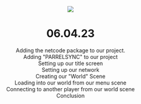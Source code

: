 <p align="center">
<img src="https://user-images.githubusercontent.com/65050348/230235261-78d77acd-45b5-47b9-b090-347e44569910.png" />
</p>

<h1 align="center"> 06.04.23 </h1>

<p align="center">
 Adding the netcode package to our project. <br>
 Adding "PARRELSYNC" to our project <br>
 Setting up our title screen <br>
 Setting up our network <br>
 Creating our "World" Scene <br>
 Loading into our world from our menu scene <br>
 Connecting to another player from our world scene <br>
 Conclusion <br>
</p>
